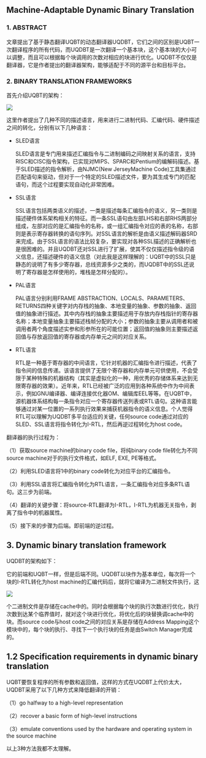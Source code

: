 ## Machine-Adaptable Dynamic Binary Translation

### 1. ABSTRACT

文章提出了基于静态翻译UQBT的动态翻译器UQDBT，它们之间的区别是UQBT一次翻译程序的所有代码，而UQDBT是一次翻译一个基本块，这个基本块的大小可以调整，而且可以根据每个块调用的次数对相应的块进行优化。UQDBT不仅仅是翻译器，它是作者提出的翻译器架构，能够适配于不同的源平台和目标平台。

### 2. BINARY TRANSLATION FRAMEWORKS

首先介绍UQBT的架构：

![](https://github.com/UtopianFuture/UtopianFuture.github.io/blob/master/image/15.1.png?raw=true) 

这里作者提出了几种不同的描述语言，用来进行二进制代码、汇编代码、硬件描述之间的转化，分别有以下几种语言：

- SLED语言

  SLED语言是专门用来描述汇编指令与二进制编码之间映射关系的语言，支持RISC和CISC指令架构，已实现对MIPS、SPARC和Pentium的编解码描述。基于SLED描述的指令解析，由NJMC(New JerseyMachine Code)工具集通过匹配语句来驱动，但对于一个特定的SLED描述文件，要为其生成专门的匹配语句，而这个过程要实现自动化非常困难。

- SSL语言

  SSL语言包括两类语义的描述，一类是描述每条汇编指令的语义，另一类则是描述硬件体系架构相关的特征。而一条SSL语句由左部LHS和右部RHS两部分组成，左部对应的是汇编指令的名称，或一组汇编指令对应的表的名称，右部则是表示寄存器转换的语句序列。对SSL语言的解析是由语义描述解码器SRD来完成。由于SSL语言的语法比较复杂，要实现对各种SSL描述的正确解析也是很困难的。并且UQDBT还对SSL进行了扩展，使其不仅仅描述指令级的语义信息，还描述硬件的语义信息（对此我是这样理解的：UQBT中的SSL只是静态的说明了有多少寄存器，总线资源多少之类的，而UQDBT中的SSL还说明了寄存器是怎样使用的，堆栈是怎样分配的）。

- PAL语言

  PAL语言分别利用FRAME ABSTRACTION、LOCALS、PARAMETERS、RETURNS四种关键字对内存栈的抽象、本地变量的抽象、参数的抽象、返回值的抽象进行描述。其中内存栈的抽象主要描述用于存放内存栈指针的寄存器名称；本地变量抽象主要描述栈帧分配的大小；参数的抽象主要从调用者和被调用者两个角度描述实参和形参所在的可能位置；返回值的抽象则主要描述返回值与存放返回值的寄存器或内存单元之间的对应关系。

- RTL语言

  RTL是一种基于寄存器的中间语言，它针对机器的汇编指令进行描述，代表了指令间的信息传递。该语言提供了无限个寄存器和内存单元可供使用，不会受限于某种特殊的机器结构（其实是虚拟化的一种，用优秀的存储体系来达到无限寄存器的效果）。近年来，RTL已经被广泛的应用到各种系统中作为中间表示，例如GNU编译器、编译连接优化器OM、编辑库EEL等等。在UQBT中，源机器体系结构每一条指令对应一个寄存器传送列表或RTL语句。这种语言能够通过对某一位置的一系列执行效果来捕获机器指令的语义信息。个人觉得RTL可以理解为UQDBT多平台适应的关键，任何source code通过对应的SLED、SSL语言将指令转化为I-RTL，然后再逆过程转化为host code。

翻译器的执行过程为：

（1）获取source machine的binary code file，将纯binary code file转化为不同source machine对于的执行文件格式，如ELF, EXE, PE等格式。

（2）利用SLED语言将1中的binary code转化为对应平台的汇编指令。

（3）利用SSL语言将汇编指令转化为RTL语言，一条汇编指令对应多条RTL语句。这三步为前端。

（4）翻译的关键步骤：将source-RTL翻译为I-RTL，I-RTL为机器无关指令，剥离了指令中的机器属性。

（5）接下来的步骤为后端。即前端的逆过程。

## 3. Dynamic binary translation framework

UQDBT的架构如下：

它的前端和UQBT一样，但是后端不同。UQDBT以块作为基本单位，每次将一个块的I-RTL转化为host machine的汇编代码后，就将它编译为二进制文件执行，这

![](https://github.com/UtopianFuture/UtopianFuture.github.io/blob/master/image/15.2.png?raw=true) 

个二进制文件是存储在cache中的。同时会根据每个块的执行次数进行优化，执行次数到达某个临界值时，就对这个块进行优化，将优化后的块替换调cache中的块。而source code与host code之间的对应关系是存储在Address Mapping这个模块中的，每个块的执行、寻找下一个执行块的任务是由Switch Manager完成的。

## 1.2 Specification requirements in dynamic binary translation

UQBT要恢复程序的所有参数和返回值，这样的方式在UQDBT上代价太大，UQDBT采用了以下几种方式来降低翻译的开销：

（1）go halfway to a high-level representation

（2）recover a basic form of high-level instructions

（3）emulate conventions used by the hardware and operating system in the source machine

以上3种方法我都不太理解。